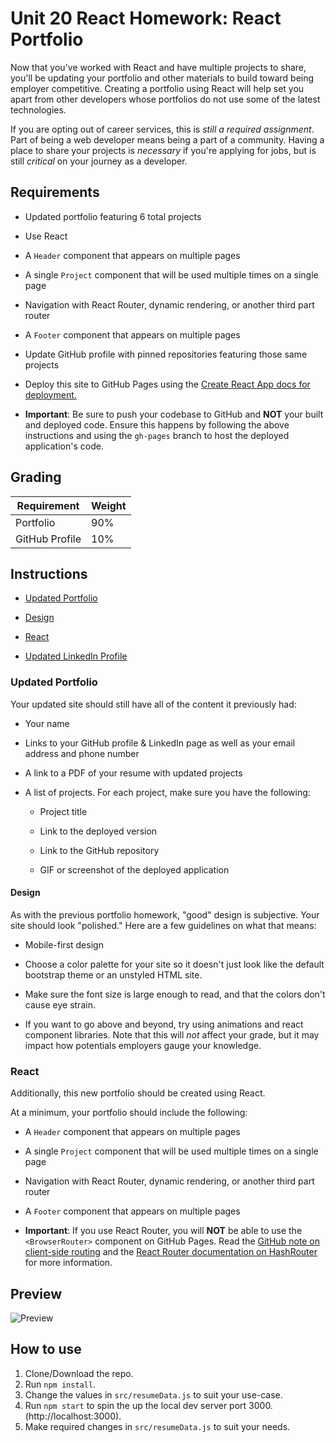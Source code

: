 # Unit 20 React Homework: React Portfolio

Now that you've worked with React and have multiple projects to share, you'll be updating your portfolio and other materials to build toward being employer competitive. Creating a portfolio using React will help set you apart from other developers whose portfolios do not use some of the latest technologies.

If you are opting out of career services, this is *still a required assignment*. Part of being a web developer means being a part of a community. Having a place to share your projects is *necessary* if you're applying for jobs, but is still *critical* on your journey as a developer.

## Requirements

* Updated portfolio featuring 6 total projects

* Use React

* A `Header` component that appears on multiple pages

* A single `Project` component that will be used multiple times on a single page 

* Navigation with React Router, dynamic rendering, or another third part router

* A `Footer` component that appears on multiple pages

* Update GitHub profile with pinned repositories featuring those same projects

* Deploy this site to GitHub Pages using the [Create React App docs for deployment.](https://create-react-app.dev/docs/deployment/#github-pages)

* **Important**: Be sure to push your codebase to GitHub and **NOT** your built and deployed code. Ensure this happens by following the above instructions and using the `gh-pages` branch to host the deployed application's code.

## Grading

| Requirement    | Weight |
| -------------- | ------ |
| Portfolio      | 90%    |
| GitHub Profile | 10%    |


## Instructions

* [Updated Portfolio](#updated-portfolio)

* [Design](#design)

* [React](#react)

* [Updated LinkedIn Profile](#updated-linkedin-profile)

### Updated Portfolio

Your updated site should still have all of the content it previously had:

* Your name

* Links to your GitHub profile & LinkedIn page as well as your email address and phone number

* A link to a PDF of your resume with updated projects

* A list of projects. For each project, make sure you have the following:

  * Project title

  * Link to the deployed version

  * Link to the GitHub repository

  * GIF or screenshot of the deployed application


#### Design

As with the previous portfolio homework, "good" design is subjective. Your site should look
"polished." Here are a few guidelines on what that means:

* Mobile-first design

* Choose a color palette for your site so it doesn't just look like the default bootstrap theme or an unstyled HTML site.

* Make sure the font size is large enough to read, and that the colors don't cause eye strain.

* If you want to go above and beyond, try using animations and react component libraries. Note 
that this will _not_ affect your grade, but it may impact how potentials employers gauge your knowledge.

### React

Additionally, this new portfolio should be created using React.

At a minimum, your portfolio should include the following:

* A `Header` component that appears on multiple pages

* A single `Project` component that will be used multiple times on a single page 

* Navigation with React Router, dynamic rendering, or another third part router

* A `Footer` component that appears on multiple pages

* **Important**: If you use React Router, you will **NOT** be able to use the `<BrowserRouter>` component on GitHub Pages. Read the [GitHub note on client-side routing](https://create-react-app.dev/docs/deployment/#notes-on-client-side-routing) and the [React Router documentation on HashRouter](https://reactrouter.com/web/api/HashRouter) for more information.




## Preview
![Preview](https://image.ibb.co/e5uBf0/Capture.png)

## How to use
1. Clone/Download the repo.
2. Run  ``` npm install ```.
3. Change the values in ```src/resumeData.js``` to suit your use-case.
4. Run ```npm start``` to spin the up the local dev server port 3000.(http://localhost:3000).
5. Make required changes in ```src/resumeData.js``` to suit your needs.

